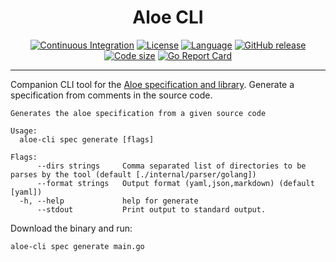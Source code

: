 <div align="center">

# Aloe CLI

[![Continuous Integration](https://img.shields.io/github/actions/workflow/status/tfadeyi/aloe-cli/ci.yml?branch=main&style=flat-square)](https://github.com/tfadeyi/aloe-cli/actions/workflows/ci.yml)
[![License](https://img.shields.io/badge/License-MIT-yellowgreen.svg?style=flat-square)](https://github.com/tfadeyi/aloe-cli/blob/main/LICENSE)
[![Language](https://img.shields.io/github/go-mod/go-version/tfadeyi/aloe-cli?style=flat-square)](https://github.com/tfadeyi/aloe-cli)
[![GitHub release](https://img.shields.io/github/v/release/tfadeyi/aloe-cli?color=green&style=flat-square)](https://github.com/tfadeyi/aloe-cli/releases)
[![Code size](https://img.shields.io/github/languages/code-size/tfadeyi/aloe-cli?color=orange&style=flat-square)](https://github.com/tfadeyi/aloe-cli)
[![Go Report Card](https://goreportcard.com/badge/github.com/tfadeyi/aloe-cli?style=flat-square)](https://goreportcard.com/report/github.com/tfadeyi/aloe-cli)
</div>

---

Companion CLI tool for the [Aloe specification and library](https://github.com/tfadeyi/go-aloe).
Generate a specification from comments in the source code.

```shell
Generates the aloe specification from a given source code

Usage:
  aloe-cli spec generate [flags]

Flags:
      --dirs strings     Comma separated list of directories to be parses by the tool (default [./internal/parser/golang])
      --format strings   Output format (yaml,json,markdown) (default [yaml])
  -h, --help             help for generate
      --stdout           Print output to standard output.
```

Download the binary and run:

```shell
aloe-cli spec generate main.go
```
